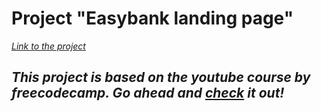 # **Project "Easybank landing page"**

*[Link to the project](https://myers32.github.io/Easybank-landing-page/)*

## *This project is based on the youtube course by freecodecamp. Go ahead and *[check](https://www.youtube.com/watch?v=aoQ6S1a32j8)* it out!*
